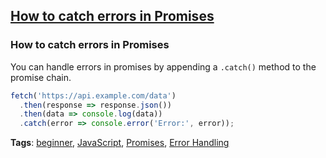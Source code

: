 ## [How to catch errors in Promises](#how-to-catch-errors-in-promises)

### How to catch errors in Promises

You can handle errors in promises by appending a `.catch()` method to the promise chain.

```javascript
fetch('https://api.example.com/data')
  .then(response => response.json())
  .then(data => console.log(data))
  .catch(error => console.error('Error:', error));
```

**Tags**: [beginner](./level/beginner), [JavaScript](./theme/javascript), [Promises](./theme/promises), [Error Handling](./theme/error_handling)


